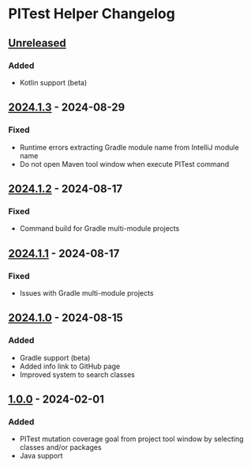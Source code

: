 <!-- Keep a Changelog guide -> https://keepachangelog.com -->

# PITest Helper Changelog

## [Unreleased]

### Added

- Kotlin support (beta)

## [2024.1.3] - 2024-08-29

### Fixed

- Runtime errors extracting Gradle module name from IntelliJ module name
- Do not open Maven tool window when execute PITest command

## [2024.1.2] - 2024-08-17

### Fixed

- Command build for Gradle multi-module projects

## [2024.1.1] - 2024-08-17

### Fixed

- Issues with Gradle multi-module projects

## [2024.1.0] - 2024-08-15

### Added

- Gradle support (beta)
- Added info link to GitHub page
- Improved system to search classes

## [1.0.0] - 2024-02-01

### Added

- PITest mutation coverage goal from project tool window by selecting classes and/or packages
- Java support

[Unreleased]: https://github.com/cquilezg/pitest-helper/compare/v2024.1.3...HEAD
[2024.1.3]: https://github.com/cquilezg/pitest-helper/compare/v2024.1.2...v2024.1.3
[2024.1.2]: https://github.com/cquilezg/pitest-helper/compare/v2024.1.1...v2024.1.2
[2024.1.1]: https://github.com/cquilezg/pitest-helper/compare/v2024.1.0...v2024.1.1
[2024.1.0]: https://github.com/cquilezg/pitest-helper/compare/v1.0.0...v2024.1.0
[1.0.0]: https://github.com/cquilezg/pitest-helper/commits/v1.0.0
